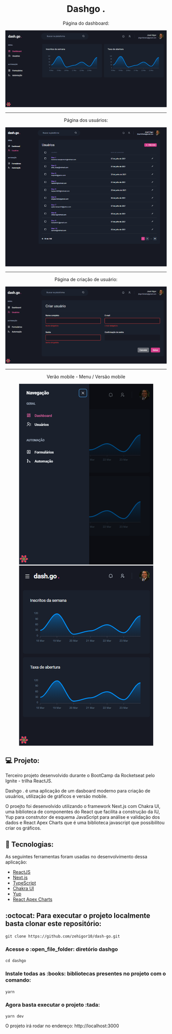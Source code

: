 
<h1 align="center"> Dashgo .</h1>

<p align="center"> Página do dashboard: </p>
<img src="src/assets/dashboard.png">

---

<p align="center"> Página dos usuários:</p>
<div align="center" text-align="center">
<img src="src/assets/users.png">
</div>

---

<p align="center"> Página de criação de usuário: </p>
<img src="src/assets/users-create.png">

---

<div align="center" text-align="center">
<p align="center"> Verão mobile - Menu / Versão mobile </p> 
<img src="src/assets/mobile-menu.png"> <img src="src/assets/mobile.png">
</div>

## 💻 Projeto:
Terceiro projeto desenvolvido durante o BootCamp da Rocketseat pelo Ignite - trilha ReactJS. 

Dashgo . é uma aplicação de um dasboard moderno para criação de usuários, utilização de gráficos e versão mobile.  

O proejto foi desenvolvido utilizando o framework Next.js com Chakra UI, uma biblioteca de componentes do React que facilita a construção da IU, 
Yup para construtor de esquema JavaScript para análise e validação dos dados e React Apex Charts que é uma biblioteca javascript que possibilitou criar os gráficos.

## 🚀 Tecnologias: 
<p>
  As seguintes ferramentas foram usadas no desenvolvimento dessa aplicação:
    <ul>
      <li><a href="https://pt-br.reactjs.org/">ReactJS</a></li>
      <li><a href="https://nextjs.org/">Next.js</a></li>
      <li><a href="https://www.typescriptlang.org/">TypeScript</a></li>
      <li><a href="https://chakra-ui.com/">Chakra UI</a></li>
      <li><a href="https://github.com/jquense/yup">Yup</a></li>
      <li><a href="https://apexcharts.com/docs/react-charts/">React Apex Charts</a></li>       
    </ul>
 </p>

## :octocat: Para executar o projeto localmente basta clonar este repositório: 

`git clone https://github.com/zehigor10/dash-go.git`

<h3> Acesse o :open_file_folder: diretório dashgo </h3>

`cd dashgo`

<h3> Instale todas as :books: bibliotecas presentes no projeto com o comando: </h3>

`yarn`

 <h3> Agora basta executar o projeto :tada: </h3>
 
 `yarn dev`
 
O projeto irá rodar no endereço: <a> http://localhost:3000 </a> 
